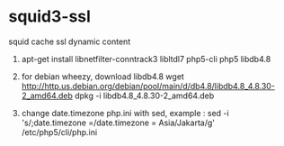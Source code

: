 squid3-ssl
==========

squid cache ssl dynamic content

1. apt-get install libnetfilter-conntrack3 libltdl7 php5-cli php5 libdb4.8

2. for debian wheezy, download libdb4.8 
wget http://http.us.debian.org/debian/pool/main/d/db4.8/libdb4.8_4.8.30-2_amd64.deb
dpkg -i libdb4.8_4.8.30-2_amd64.deb

3. change  date.timezone php.ini with sed, example :
sed -i 's/;date.timezone =/date.timezone = Asia\/Jakarta/g' /etc/php5/cli/php.ini
